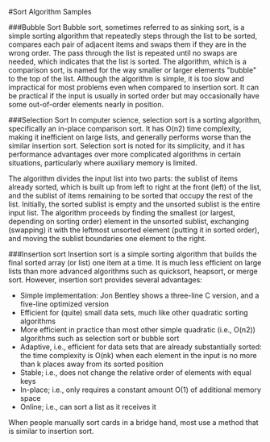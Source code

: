 #Sort Algorithm Samples

###Bubble Sort
Bubble sort, sometimes referred to as sinking sort, is a simple sorting algorithm that repeatedly steps through the list to be sorted, compares each pair of adjacent items and swaps them if they are in the wrong order. The pass through the list is repeated until no swaps are needed, which indicates that the list is sorted. The algorithm, which is a comparison sort, is named for the way smaller or larger elements "bubble" to the top of the list. Although the algorithm is simple, it is too slow and impractical for most problems even when compared to insertion sort. It can be practical if the input is usually in sorted order but may occasionally have some out-of-order elements nearly in position.

###Selection Sort
In computer science, selection sort is a sorting algorithm, specifically an in-place comparison sort. It has O(n2) time complexity, making it inefficient on large lists, and generally performs worse than the similar insertion sort. Selection sort is noted for its simplicity, and it has performance advantages over more complicated algorithms in certain situations, particularly where auxiliary memory is limited.

The algorithm divides the input list into two parts: the sublist of items already sorted, which is built up from left to right at the front (left) of the list, and the sublist of items remaining to be sorted that occupy the rest of the list. Initially, the sorted sublist is empty and the unsorted sublist is the entire input list. The algorithm proceeds by finding the smallest (or largest, depending on sorting order) element in the unsorted sublist, exchanging (swapping) it with the leftmost unsorted element (putting it in sorted order), and moving the sublist boundaries one element to the right.

###Insertion sort
Insertion sort is a simple sorting algorithm that builds the final sorted array (or list) one item at a time. It is much less efficient on large lists than more advanced algorithms such as quicksort, heapsort, or merge sort. However, insertion sort provides several advantages:

* Simple implementation: Jon Bentley shows a three-line C version, and a five-line optimized version
* Efficient for (quite) small data sets, much like other quadratic sorting algorithms
* More efficient in practice than most other simple quadratic (i.e., O(n2)) algorithms such as selection sort or bubble sort
* Adaptive, i.e., efficient for data sets that are already substantially sorted: the time complexity is O(nk) when each element in the input is no more than k places away from its sorted position
* Stable; i.e., does not change the relative order of elements with equal keys
* In-place; i.e., only requires a constant amount O(1) of additional memory space
* Online; i.e., can sort a list as it receives it

When people manually sort cards in a bridge hand, most use a method that is similar to insertion sort.